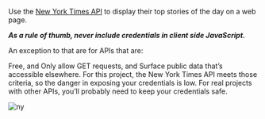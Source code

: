 Use the [New York Times API](https://developer.nytimes.com/) to display their top stories of the day on a web page.

***As a rule of thumb, never include credentials in client side JavaScript.***

An exception to that are for APIs that are:

Free, and
Only allow GET requests, and
Surface public data that’s accessible elsewhere.
For this project, the New York Times API meets those criteria, so the danger in exposing your credentials is low. For real projects with other APIs, you’ll probably need to keep your credentials safe.

![ny](https://user-images.githubusercontent.com/44428775/98378162-f4fd3800-2045-11eb-8124-572b3dd9a428.gif)